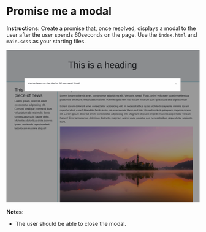 # Promise me a modal

**Instructions**:
Create a promise that, once resolved, displays a modal to the user after the user spends 60seconds on the page. Use the `index.html` and `main.scss` as your starting files. 

![Modal](reference-images/modal.png)

**Notes**: 
* The user should be able to close the modal.